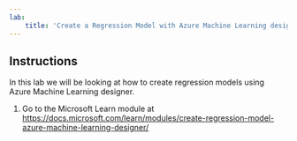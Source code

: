 ```yaml
---
lab:
    title: 'Create a Regression Model with Azure Machine Learning designer'
---
```


## Instructions
In this lab we will be looking at how to create regression models using Azure Machine Learning designer.

1.	Go to the Microsoft Learn module at https://docs.microsoft.com/learn/modules/create-regression-model-azure-machine-learning-designer/
